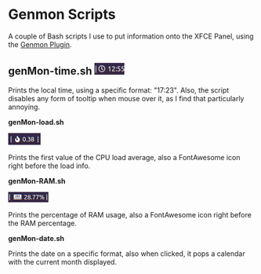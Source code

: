 # Genmon Scripts

A couple of Bash scripts I use to put information onto the XFCE Panel, using the [Genmon Plugin](https://docs.xfce.org/panel-plugins/xfce4-genmon-plugin).

## genMon-time.sh ![genMon-time.sh on the XFCE Panel](Pics/genMon-time.sh.png)

Prints the local time, using a specific format: "17:23". Also, the script disables any form of tooltip when mouse over it, as I find that particularly annoying.

**genMon-load.sh**

![genMon-load.sh on the XFCE Panel](Pics/genMon-load.sh.png)

Prints the first value of the CPU load average, also a FontAwesome icon right before the load info.

**genMon-RAM.sh**

![genMon-RAM.sh on the XFCE Panel](Pics/genMon-RAM.sh.png)

Prints the percentage of RAM usage, also a FontAwesome icon right before the RAM percentage.

**genMon-date.sh**

Prints the date on a specific format, also when clicked, it pops a calendar with the current month displayed.



